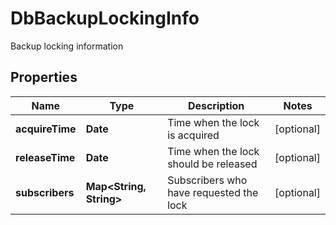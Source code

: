 

# DbBackupLockingInfo

Backup locking information

## Properties

Name | Type | Description | Notes
------------ | ------------- | ------------- | -------------
**acquireTime** | **Date** | Time when the lock is acquired |  [optional]
**releaseTime** | **Date** | Time when the lock should be released |  [optional]
**subscribers** | **Map&lt;String, String&gt;** | Subscribers who have requested the lock |  [optional]



